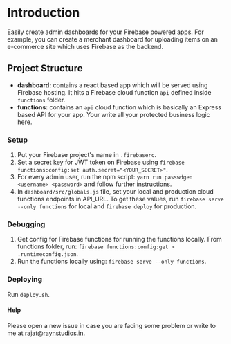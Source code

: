 # Introduction

Easily create admin dashboards for your Firebase powered apps. For example, you
can create a merchant dashboard for uploading items on an e-commerce site which
uses Firebase as the backend.

## Project Structure

- **dashboard:** contains a react based app which will be served using
  Firebase hosting. It hits a Firebase cloud function `api`
  defined inside `functions` folder.
- **functions:** contains an `api` cloud function which is basically
  an Express based API for your app. Your write all your protected business
  logic here.

### Setup

1.  Put your Firebase project's name in `.firebaserc`.
2.  Set a secret key for JWT token on Firebase using
    `firebase functions:config:set auth.secret="<YOUR_SECRET>"`.
3.  For every admin user, run the npm script:
    `yarn run passwdgen <username> <password>` and follow further instructions.
4.  In `dashboard/src/globals.js` file, set your local and production cloud
    functions endpoints in API_URL. To get these values, run
    `firebase serve --only functions` for local and `firebase deploy` for production.

### Debugging

1.  Get config for Firebase functions for running the functions locally. From
    functions folder, run:
    `firebase functions:config:get > .runtimeconfig.json`.
2.  Run the functions locally using:
    `firebase serve --only functions`.

### Deploying

Run `deploy.sh`.

#### Help

Please open a new issue in case you are facing some problem or write to me at
rajat@raynstudios.in.
